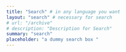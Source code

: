 ```yaml
---
title: "Search" # in any language you want
layout: "search" # necessary for search
# url: "/archive"
# description: "Description for Search"
summary: "search"
placeholder: "a dummy search box "
---
```


